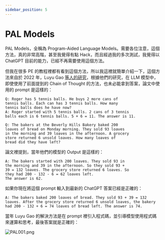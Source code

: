 ```yaml
---
sidebar_position: 5
---
```

# PAL Models

PAL Models，全稱為 Program-Aided Language Models。需要各位注意，這個方法，真的非常高階，甚至我覺得有點 Hack，而且經過我的多次測試，我覺得以 ChatGPT 目前的能力，已經不再需要使用這個方法。

但我在很多 PE 的教程裡都有看到這個方法，所以我這裡就簡單介紹一下，這個方法來自於 2022 年，Luyu Gao [等人的研究](https://arxiv.org/pdf/2211.10435.pdf)，根據他們的研究，在 LLM 模型中，即使使用了前面提到的 Chain of Thought 的方法，也未必能拿到答案，論文中使用的 prompt 是這樣的：

```other
Q: Roger has 5 tennis balls. He buys 2 more cans of
tennis balls. Each can has 3 tennis balls. How many
tennis balls does he have now?
A: Roger started with 5 tennis balls. 2 cans of 3 tennis
balls each is 6 tennis balls. 5 + 6 = 11. The answer is 11.

Q: The bakers at the Beverly Hills Bakery baked 200
loaves of bread on Monday morning. They sold 93 loaves
in the morning and 39 loaves in the afternoon. A grocery
store returned 6 unsold loaves. How many loaves of
bread did they have left?
```

論文裡提到，當年他們的模型的 Output 是這樣的：

```other
A: The bakers started with 200 loaves. They sold 93 in
the morning and 39 in the afternoon. So they sold 93 +
39 = 132 loaves. The grocery store returned 6 loaves. So
they had 200 - 132 - 6 = 62 loaves left. 
The answer is 62.
```

如果你現在將這個 prompt 輸入到最新的 ChatGPT 答案已經是正確的：

```other
A: The bakers baked 200 loaves of bread. They sold 93 + 39 = 132 loaves. After the grocery store returned 6 unsold loaves, the bakery had 200 - 132 + 6 = 74 loaves of bread left. The answer is 74.
```

當年 Luyu Gao 的解決方法是在 prompt 裡引入程式碼，並引導模型使用程式碼來運算和思考，最後答案就是正確的：

![PAL001.png](./assets/PAL001.png)

